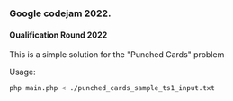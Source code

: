 ### Google codejam 2022.

#### Qualification Round 2022

This is a simple solution for the "Punched Cards" problem

Usage:
```bash
php main.php < ./punched_cards_sample_ts1_input.txt
```
